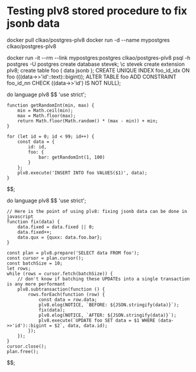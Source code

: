 # Testing plv8 stored procedure to fix jsonb data

docker pull clkao/postgres-plv8
docker run -d --name mypostgres clkao/postgres-plv8

docker run -it --rm --link mypostgres:postgres clkao/postgres-plv8 psql -h postgres -U postgres
create database stevek;
\c stevek
create extension plv8;
create table foo ( data jsonb );
CREATE UNIQUE INDEX foo_id_idx ON foo (((data->>'id'::text)::bigint));
ALTER TABLE foo ADD CONSTRAINT foo_id_nn CHECK ((data->>'id') IS NOT NULL); 

do language plv8 $$
    'use strict';

    function getRandomInt(min, max) {
        min = Math.ceil(min);
        max = Math.floor(max);
        return Math.floor(Math.random() * (max - min)) + min;
    }

    for (let id = 0; id < 99; id++) {
        const data = {
            id: id,
            foo: {
                bar: getRandomInt(1, 100)
            }
        };
        plv8.execute('INSERT INTO foo VALUES($1)', data);
    }
$$;

do language plv8 $$
    'use strict';

    // Here is the point of using plv8: fixing jsonb data can be done in javascript
    function fix(data) {
        data.fixed = data.fixed || 0;
        data.fixed++;
        data.qux = {quxx: data.foo.bar};
    }

    const plan = plv8.prepare('SELECT data FROM foo');
    const cursor = plan.cursor();
    const batchSize = 10;
    let rows;
    while (rows = cursor.fetch(batchSize)) {
        // don't know if batching these UPDATEs into a single transaction is any more performant
        plv8.subtransaction(function () {
            rows.forEach(function (row) {
                const data = row.data;
                plv8.elog(NOTICE, `BEFORE: ${JSON.stringify(data)}`);
                fix(data);
                plv8.elog(NOTICE, `AFTER: ${JSON.stringify(data)}`);
                plv8.execute(`UPDATE foo SET data = $1 WHERE (data->>'id')::bigint = $2`, data, data.id);
            });
        });
    }
    cursor.close();
    plan.free();
$$;
